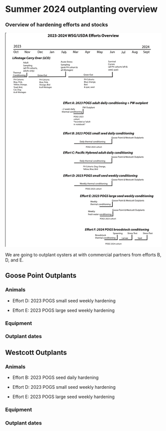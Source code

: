 # Summer 2024 outplanting overview 

### Overview of hardening efforts and stocks 

![](https://github.com/AHuffmyer/ASH_Putnam_Lab_Notebook/blob/master/images/NotebookImages/oysters/overview.png?raw=true)

We are going to outplant oysters at with commercial partners from efforts B, D, and E.  

## Goose Point Outplants 

### Animals

- Effort D: 2023 POGS small seed weekly hardening 

- Effort E: 2023 POGS large seed weekly hardening

### Equipment 

### Outplant dates 


## Westcott Outplants 

### Animals

- Effort B: 2023 POGS seed daily hardening

- Effort D: 2023 POGS small seed weekly hardening 

- Effort E: 2023 POGS large seed weekly hardening

### Equipment 

### Outplant dates 